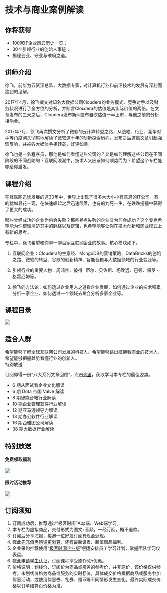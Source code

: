 # 技术与商业案例解读

## 你将获得

*   100家IT企业风云历史一览；
*   30个引领行业的创始人事迹；
*   揭秘创业、守业与破局之道。

  

## 讲师介绍

徐飞，前华为云资深总监，大数据专家，对计算机行业和前沿技术的发展有深刻而独到的见解。

2017年4月，徐飞撰文对知名大数据公司Cloudera的业务模式、竞争对手以及财务状况进行了全方位的分析，并断言Cloudera的估值是其实际价值的两倍。在文章发布的三天之后，Cloudera发布新闻宣布自砍估值一半上市，与他之前的分析相吻合。

2017年7月，徐飞再次撰文分析了微软的云计算转型之路，从战略、行业、竞争对手等角度彻头彻尾地解读了微软这十年的创新探索历程，发布之后这篇文章引起强烈反响，并被各大媒体争相转载，好评如潮。

徐飞也是一名程序员，那他是如何看懂这些公司的？又是如何理解这些公司在不同阶段的不同战略的？互联网浪潮中，技术人又应该如何顺势而为？希望这个专栏能够给你启发。

  

## 课程介绍

在互联网迅猛发展的这30年中，世界上出现了很多大大小小有意思的IT公司。有的犹如昙花一现，在快速崛起之后迅速陨落，也有的九死一生，在跌跌撞撞中获得了更大的成功。

那些曾经成功的企业为何会失败？那些差点失败的企业又为何会成功？这个专栏希望能为你梳理清楚其中的脉络以及逻辑，也希望能够让你在技术创新和商业模式上有新的思考。

专栏中，徐飞希望和你聊一聊百家互联网企业的故事。核心模块如下。

1.  互联网企业：Cloudera的生意经、MongoDB的营销策略、DataBricks的创始之路、微软的转型、谷歌的创新精神、智能音箱与大数据领域的行业变迁等。
    
2.  引领行业的重要人物：周鸿祎、彼得 · 蒂尔、贝佐斯、杨致远、巴顿、保罗 · 格雷厄姆等。
    
3.  徐飞的方法论：如何透过企业用人之道看企业发展、如何通过企业的技术积累分析一家企业、如何透过一个领域去联合分析多家企业等。
    

  

## 课程目录

![](https://static001.geekbang.org/resource/image/7b/62/7b10263e384eac007986334b5dfae862.jpg)

  

## 适合人群

希望能够了解全球互联网公司发展的科技人，希望能够跳出框架看商业的技术人，希望能够把握趋势看懂行业的创新人。  
特别放送

订阅即得一份“八大系列文章回顾”，点击[这里](https://time.geekbang.org/column/article/40949)，获取学习本专栏的最佳姿势。

*   6 期从面试看企业文化解读
*   6 期 Dota 帝国 Valve 解读
*   8 期智能音箱行业解读
*   10 期企业管理软件行业解读
*   12 期亚马逊领导力解读
*   13 期办公软件行业解读
*   16 期西雅图公司解读
*   38 期大数据行业解读

  

## 特别放送

#### 免费领取福利

[![](https://static001.geekbang.org/resource/image/69/dc/69c52d08278a2164dc5b061ba342a5dc.jpg?wh=960x301)](https://time.geekbang.org/article/427012)

  

#### 限时活动推荐

[![](https://static001.geekbang.org/resource/image/67/a0/6720f5d50b4b38abbf867facdef728a0.png?wh=1035x360)](https://shop18793264.m.youzan.com/wscgoods/detail/2fmoej9krasag5p?dc_ps=2913145716543073286.200001)

  

## 订阅须知

1.  订阅成功后，推荐通过“极客时间”App端、Web端学习。
2.  本专栏为虚拟商品，交付形式为图文+音频，一经订阅，概不退款。
3.  订阅后分享海报，每邀一位好友订阅有现金返现。
4.  戳此[先充值再购课更划算](https://shop18793264.m.youzan.com/wscgoods/detail/2fmoej9krasag5p?scan=1&activity=none&from=kdt&qr=directgoods_1541158976&shopAutoEnter=1)，还有最新课表、超值赠品福利。
5.  企业采购推荐使用“[极客时间企业版](https://b.geekbang.org/?utm_source=geektime&utm_medium=columnintro&utm_campaign=newregister&gk_source=2021020901_gkcolumnintro_newregister)”便捷安排员工学习计划，掌握团队学习仪表盘。
6.  戳此[申请学生认证](https://promo.geekbang.org/activity/student-certificate?utm_source=geektime&utm_medium=caidanlan1)，订阅课程享受原价5折优惠。
7.  价格说明：划线价、订阅价为商品或服务的参考价，并非原价，该价格仅供参考。未划线价格为商品或服务的实时标价，具体成交价格根据商品或服务参加优惠活动，或使用优惠券、礼券、赠币等不同情形发生变化，最终实际成交价格以订单结算页价格为准。
